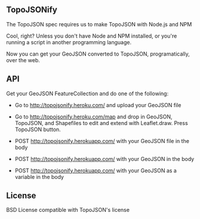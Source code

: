 ## TopoJSONify

The TopoJSON spec requires us to make TopoJSON with Node.js and NPM

Cool, right? Unless you don't have Node and NPM installed, or you're running a script in another programming language.

Now you can get your GeoJSON converted to TopoJSON, programatically, over the web.

## API

Get your GeoJSON FeatureCollection and do one of the following:

* Go to http://topojsonify.heroku.com/ and upload your GeoJSON file

* Go to http://topojsonify.heroku.com/map and drop in GeoJSON, TopoJSON, and Shapefiles to edit and extend with Leaflet.draw. Press TopoJSON button.

* POST http://topojsonify.herokuapp.com/ with your GeoJSON file in the body

* POST http://topojsonify.herokuapp.com/ with your GeoJSON in the body

* POST http://topojsonify.herokuapp.com/ with your GeoJSON as a variable in the body

## License

BSD License compatible with TopoJSON's license
